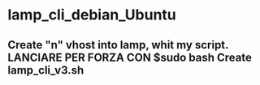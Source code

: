 # lamp_cli_debian_Ubuntu
## Create "n" vhost into lamp, whit my script. LANCIARE PER FORZA CON  $sudo bash Create lamp_cli_v3.sh
